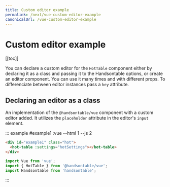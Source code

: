 ```yaml
---
title: Custom editor example
permalink: /next/vue-custom-editor-example
canonicalUrl: /vue-custom-editor-example
---
```


# Custom editor example

[[toc]]

You can declare a custom editor for the `HotTable` component either by declaring it as a class and passing it to the Handsontable options, or create an editor component. You can use it many times and with different props. To differenciate between editor instances pass a `key` attribute.

## Declaring an editor as a class

An implementation of the `@handsontable/vue` component with a custom editor added. It utilizes the `placeholder` attribute in the editor's `input` element.

::: example #example1 :vue --html 1 --js 2
```html
<div id="example1" class="hot">
  <hot-table :settings="hotSettings"></hot-table>
</div>
```
```js
import Vue from 'vue';
import { HotTable } from '@handsontable/vue';
import Handsontable from 'handsontable';

```
:::
